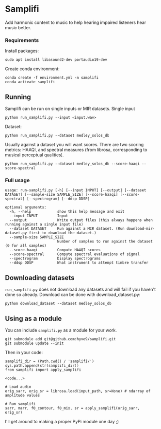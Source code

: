 # Samplifi

Add harmonic content to music to help hearing impaired listeners hear music better.

### Requirements

Install packages:

```
sudo apt install libasound2-dev portaudio19-dev
```

Create conda environment:

```
conda create -f environment.yml -n samplifi
conda activate samplifi
```

## Running

Samplifi can be run on single inputs or MIR datasets. Single input

```
python run_samplifi.py --input <input.wav>
```

Dataset:

```
python run_samplifi.py --dataset medley_solos_db
```

Usually against a dataset you will want scores. There are two scoring metrics: HAAQI, and spectral measures (from librosa, corresponding to musical perceptual qualities).

```
python run_samplifi.py --dataset medley_solos_db --score-haaqi --score-spectral
```

### Full usage

```
usage: run-samplifi.py [-h] [--input INPUT] [--output] [--dataset DATASET] [--sample-size SAMPLE_SIZE] [--score-haaqi] [--score-spectral] [--spectrogram] [--ddsp DDSP]

optional arguments:
  -h, --help            show this help message and exit
  --input INPUT         Input
  --output              Write output files (this always happens when running against a single input file)
  --dataset DATASET     Run against a MIR dataset. (Run download-mir-dataset.py first to download the dataset.)
  --sample-size SAMPLE_SIZE
                        Number of samples to run against the dataset (0 for all samples)
  --score-haaqi         Compute HAAQI scores
  --score-spectral      Compute spectral evaluations of signal
  --spectrogram         Display spectrograms
  --ddsp DDSP           What instrument to attempt timbre transfer
```

## Downloading datasets

`run_samplifi.py` does not download any datasets and will fail if you haven't done so already. Download can be done with download_dataset.py:

```
python download_dataset --dataset medley_solos_db
```

## Using as a module

You can include `samplifi.py` as a module for your work. 

```
git submodule add git@github.com:hyve9/samplifi.git
git submodule update --init
```

Then in your code:

```
samplifi_dir = (Path.cwd() / 'samplifi/')
sys.path.append(str(samplifi_dir))
from samplifi import apply_samplifi

<code...>

# Load audio
orig_sarr, orig_sr = librosa.load(input_path, sr=None) # ndarray of amplitude values

# Run samplifi
sarr, marr, f0_contour, f0_mix, sr = apply_samplifi(orig_sarr, orig_sr)

```

I'll get around to making a proper PyPi module one day ;)



